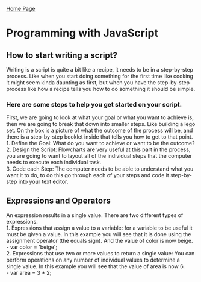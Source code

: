 [Home Page](README.md)
<!DOCTYPE html>
<html>
<link rel="stylesheet" href="style.css">
<title>DISCUSSION_07</title>
<body>
    <h1>Programming with JavaScript</h1>
        <h2>How to start writing a script?</h2>
        Writing is a script is quite a bit like a recipe, it needs to be in a step-by-step process. Like when you start doing something for the first time like cooking it might seem kinda daunting as first, but when you have the step-by-step process like how a recipe tells you how to do something it should be simple. <br>
        <h3>Here are some steps to help you get started on your script.</h3>
        First, we are going to look at what your goal or what you want to achieve is, then we are going to break that down into smaller steps. Like building a lego set. On the box is a picture of what the outcome of the process will be, and there is a step-by-step booklet inside that tells you how to get to that point.<br>
        1. <bold>Define the Goal:</bold> What do you want to achieve or want to be the outcome?<br>
        2. <bold>Design the Script:</bold> Flowcharts are very useful at this part in the process, you are going to want to layout all of the individual steps that the computer needs to execute each individual task. <br>
        3. <bold>Code each Step:</bold> The computer needs to be able to understand what you want it to do, to do this go through each of your steps and code it step-by-step into your text editor. 
        <h2>Expressions and Operators</h2>
        An expression results in a single value. There are two different types of expressions.<br>
        1. <bold>Expressions that assign a value to a variable:</bold> for a variable to be useful it must be given a value. In this example you will see that it is done using the assignment operator (the equals sign). And the value of color is now beige.<br>
        - <span class="greenText">var color = 'beige';</span><br>
        2. <bold>Expressions that use two or more values to return a single value:</bold> You can perform operations on any number of individual values to determine a single value. In this example you will see that the value of area is now 6.<br>
        - <span class="greenText">var area = 3 * 2;</span><br>



</body>
</html>


